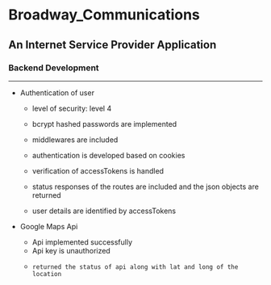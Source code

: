 # Broadway_Communications
## An Internet Service Provider Application
### Backend Development
---

- Authentication of user 

    - level of security: level 4
  
    - bcrypt hashed passwords are implemented
  
    - middlewares are included
 
    - authentication is developed based on cookies
 
    - verification of accessTokens is handled
  
    - status responses of the routes are included and the json objects are returned
 
    - user details are identified by accessTokens
      
- Google Maps Api
    -   Api implemented successfully
    -   Api key is unauthorized
    -     returned the status of api along with lat and long of the location
